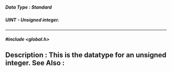 ##### Data Type : Standard
##### UINT - Unsigned integer.
---
##### #include <global.h>
**Description :**
This is the datatype for an unsigned integer.
**See Also :**
[](D:/md_files/.md)
---
